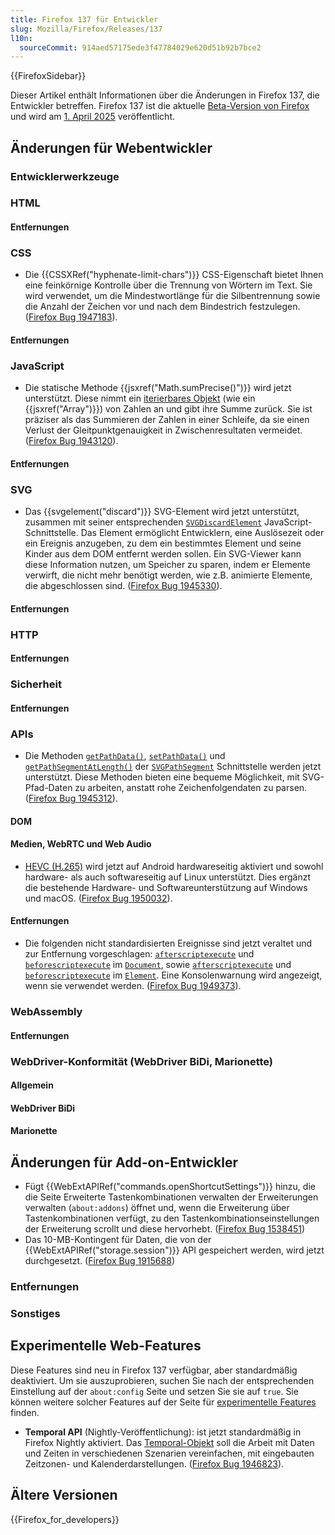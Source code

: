 ```yaml
---
title: Firefox 137 für Entwickler
slug: Mozilla/Firefox/Releases/137
l10n:
  sourceCommit: 914aed57175ede3f47784029e620d51b92b7bce2
---
```


{{FirefoxSidebar}}

Dieser Artikel enthält Informationen über die Änderungen in Firefox 137, die Entwickler betreffen. Firefox 137 ist die aktuelle [Beta-Version von Firefox](https://www.mozilla.org/en-US/firefox/channel/desktop/#beta) und wird am [1. April 2025](https://whattrainisitnow.com/release/?version=137) veröffentlicht.

## Änderungen für Webentwickler

### Entwicklerwerkzeuge

### HTML

#### Entfernungen

### CSS

- Die {{CSSXRef("hyphenate-limit-chars")}} CSS-Eigenschaft bietet Ihnen eine feinkörnige Kontrolle über die Trennung von Wörtern im Text. Sie wird verwendet, um die Mindestwortlänge für die Silbentrennung sowie die Anzahl der Zeichen vor und nach dem Bindestrich festzulegen. ([Firefox Bug 1947183](https://bugzil.la/1947183)).

#### Entfernungen

### JavaScript

- Die statische Methode {{jsxref("Math.sumPrecise()")}} wird jetzt unterstützt. Diese nimmt ein [iterierbares Objekt](/de/docs/Web/JavaScript/Reference/Iteration_protocols#the_iterable_protocol) (wie ein {{jsxref("Array")}}) von Zahlen an und gibt ihre Summe zurück. Sie ist präziser als das Summieren der Zahlen in einer Schleife, da sie einen Verlust der Gleitpunktgenauigkeit in Zwischenresultaten vermeidet. ([Firefox Bug 1943120](https://bugzil.la/1943120)).

#### Entfernungen

### SVG

- Das {{svgelement("discard")}} SVG-Element wird jetzt unterstützt, zusammen mit seiner entsprechenden [`SVGDiscardElement`](/de/docs/Web/API/SVGDiscardElement) JavaScript-Schnittstelle.
  Das Element ermöglicht Entwicklern, eine Auslösezeit oder ein Ereignis anzugeben, zu dem ein bestimmtes Element und seine Kinder aus dem DOM entfernt werden sollen.
  Ein SVG-Viewer kann diese Information nutzen, um Speicher zu sparen, indem er Elemente verwirft, die nicht mehr benötigt werden, wie z.B. animierte Elemente, die abgeschlossen sind.
  ([Firefox Bug 1945330](https://bugzil.la/1945330)).

#### Entfernungen

### HTTP

#### Entfernungen

### Sicherheit

#### Entfernungen

### APIs

- Die Methoden [`getPathData()`](/de/docs/Web/API/SVGPathSegment/getPathData), [`setPathData()`](/de/docs/Web/API/SVGPathSegment/setPathData) und [`getPathSegmentAtLength()`](/de/docs/Web/API/SVGPathSegment/getPathSegmentAtLength) der [`SVGPathSegment`](/de/docs/Web/API/SVGPathSegment) Schnittstelle werden jetzt unterstützt. Diese Methoden bieten eine bequeme Möglichkeit, mit SVG-Pfad-Daten zu arbeiten, anstatt rohe Zeichenfolgendaten zu parsen. ([Firefox Bug 1945312](https://bugzil.la/1945312)).

#### DOM

#### Medien, WebRTC und Web Audio

- [HEVC (H.265)](/de/docs/Web/Media/Guides/Formats/Video_codecs#hevc_h.265) wird jetzt auf Android hardwareseitig aktiviert und sowohl hardware- als auch softwareseitig auf Linux unterstützt. Dies ergänzt die bestehende Hardware- und Softwareunterstützung auf Windows und macOS. ([Firefox Bug 1950032](https://bugzil.la/1950032)).

#### Entfernungen

- Die folgenden nicht standardisierten Ereignisse sind jetzt veraltet und zur Entfernung vorgeschlagen: [`afterscriptexecute`](/de/docs/Web/API/Document/afterscriptexecute_event) und [`beforescriptexecute`](/de/docs/Web/API/Document/beforescriptexecute_event) im [`Document`](/de/docs/Web/API/Document), sowie [`afterscriptexecute`](/de/docs/Web/API/Element/afterscriptexecute_event) und [`beforescriptexecute`](/de/docs/Web/API/Element/beforescriptexecute_event) im [`Element`](/de/docs/Web/API/Element). Eine Konsolenwarnung wird angezeigt, wenn sie verwendet werden. ([Firefox Bug 1949373](https://bugzil.la/1949373)).

### WebAssembly

#### Entfernungen

### WebDriver-Konformität (WebDriver BiDi, Marionette)

#### Allgemein

#### WebDriver BiDi

#### Marionette

## Änderungen für Add-on-Entwickler

- Fügt {{WebExtAPIRef("commands.openShortcutSettings")}} hinzu, die die Seite Erweiterte Tastenkombinationen verwalten der Erweiterungen verwalten (`about:addons`) öffnet und, wenn die Erweiterung über Tastenkombinationen verfügt, zu den Tastenkombinationseinstellungen der Erweiterung scrollt und diese hervorhebt. ([Firefox Bug 1538451](https://bugzil.la/1538451))
- Das 10-MB-Kontingent für Daten, die von der {{WebExtAPIRef("storage.session")}} API gespeichert werden, wird jetzt durchgesetzt. ([Firefox Bug 1915688](https://bugzil.la/1915688))

### Entfernungen

### Sonstiges

## Experimentelle Web-Features

Diese Features sind neu in Firefox 137 verfügbar, aber standardmäßig deaktiviert. Um sie auszuprobieren, suchen Sie nach der entsprechenden Einstellung auf der `about:config` Seite und setzen Sie sie auf `true`. Sie können weitere solcher Features auf der Seite für [experimentelle Features](/de/docs/Mozilla/Firefox/Experimental_features) finden.

- **Temporal API** (Nightly-Veröffentlichung): ist jetzt standardmäßig in Firefox Nightly aktiviert. Das [Temporal-Objekt](/de/docs/Web/JavaScript/Reference/Global_Objects/Temporal) soll die Arbeit mit Daten und Zeiten in verschiedenen Szenarien vereinfachen, mit eingebauten Zeitzonen- und Kalenderdarstellungen. ([Firefox Bug 1946823](https://bugzil.la/1946823)).

## Ältere Versionen

{{Firefox_for_developers}}
